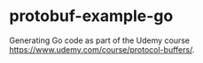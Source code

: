 # protobuf-example-go
Generating Go code as part of the Udemy course https://www.udemy.com/course/protocol-buffers/.
